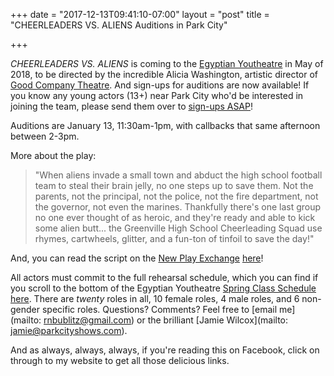 +++
date = "2017-12-13T09:41:10-07:00"
layout = "post"
title = "CHEERLEADERS VS. ALIENS Auditions in Park City"

+++

*CHEERLEADERS VS. ALIENS* is coming to the [Egyptian Youtheatre](https://www.egyptiantheatrecompany.org/youtheatre) in May of 2018, to be directed by the incredible Alicia Washington, artistic director of [Good Company Theatre](https://www.goodcotheatre.com/). And sign-ups for auditions are now available! If you know any young actors (13+) near Park City who'd be interested in joining the team, please send them over to [sign-ups ASAP](https://events.r20.constantcontact.com/register/eventReg?oeidk=a07eeut210r46876b2c&oseq=&c=&ch=)! 

Auditions are January 13, 11:30am-1pm, with callbacks that same afternoon between 2-3pm.

More about the play:

>"When aliens invade a small town and abduct the high school football team to steal their brain jelly, no one steps up to save them. Not the parents, not the principal, not the police, not the fire department, not the governor, not even the marines. Thankfully there's one last group no one ever thought of as heroic, and they're ready and able to kick some alien butt... the Greenville High School Cheerleading Squad use rhymes, cartwheels, glitter, and a fun-ton of tinfoil to save the day!"

And, you can read the script on the [New Play Exchange](https://newplayexchange.org/users/275/rachel-bublitz) [here](https://newplayexchange.org/plays/119869/cheerleaders-vs-aliens)!

All actors must commit to the full rehearsal schedule, which you can find if you scroll to the bottom of the Egyptian Youtheatre [Spring Class Schedule here](https://www.egyptiantheatrecompany.org/youtheatre). There are *twenty* roles in all, 10 female roles, 4 male roles, and 6 non-gender specific roles. Questions? Comments? Feel free to [email me](mailto: rnbublitz@gmail.com) or the brilliant [Jamie Wilcox](mailto: jamie@parkcityshows.com). 

And as always, always, always, if you're reading this on Facebook, click on through to my website to get all those delicious links.